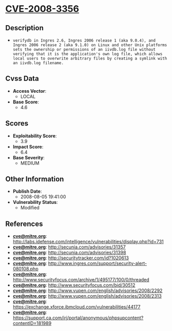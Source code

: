 
# [CVE-2008-3356](https://cve.mitre.org/cgi-bin/cvename.cgi?name=CVE-2008-3356)

## Description

- `verifydb in Ingres 2.6, Ingres 2006 release 1 (aka 9.0.4), and Ingres 2006 release 2 (aka 9.1.0) on Linux and other Unix platforms sets the ownership or permissions of an iivdb.log file without verifying that it is the application's own log file, which allows local users to overwrite arbitrary files by creating a symlink with an iivdb.log filename.`

## Cvss Data

- **Access Vector**:
  - LOCAL
- **Base Score**:
  - 4.6

## Scores

- **Exploitability Score**:
  - 3.9
- **Impact Score**:
  - 6.4
- **Base Severity**:
  - MEDIUM

## Other Information

- **Publish Date**:
  - 2008-08-05 19:41:00
- **Vulnerability Status**:
  - Modified

## References

- **cve@mitre.org**: http://labs.idefense.com/intelligence/vulnerabilities/display.php?id=731
- **cve@mitre.org**: http://secunia.com/advisories/31357
- **cve@mitre.org**: http://secunia.com/advisories/31398
- **cve@mitre.org**: http://securitytracker.com/id?1020613
- **cve@mitre.org**: http://www.ingres.com/support/security-alert-080108.php
- **cve@mitre.org**: http://www.securityfocus.com/archive/1/495177/100/0/threaded
- **cve@mitre.org**: http://www.securityfocus.com/bid/30512
- **cve@mitre.org**: http://www.vupen.com/english/advisories/2008/2292
- **cve@mitre.org**: http://www.vupen.com/english/advisories/2008/2313
- **cve@mitre.org**: https://exchange.xforce.ibmcloud.com/vulnerabilities/44177
- **cve@mitre.org**: https://support.ca.com/irj/portal/anonymous/phpsupcontent?contentID=181989
